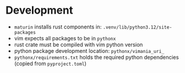 # Development
- `maturin` installs rust components in: `.venv/lib/python3.12/site-packages`
- vim expects all packages to be in `pythonx`
- rust crate must be compiled with vim python version
- python package development location: `pythonx/vimania_uri_`
- `pythonx/requirements.txt` holds the required python dependencies (copied from `pyproject.toml`)
